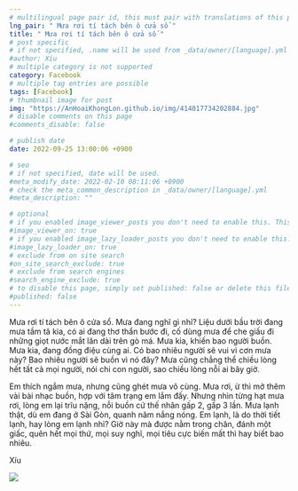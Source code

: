 ```yaml
---
# multilingual page pair id, this must pair with translations of this page. (This name must be unique)
lng_pair: " Mưa rơi tí tách bên ô cửa sổ "
title: " Mưa rơi tí tách bên ô cửa sổ "
# post specific
# if not specified, .name will be used from _data/owner/[language].yml
#author: Xíu
# multiple category is not supported
category: Facebook
# multiple tag entries are possible
tags: [Facebook]
# thumbnail image for post
img: "https://AnHoaiKhongLon.github.io/img/414017734202884.jpg"
# disable comments on this page
#comments_disable: false

# publish date
date: 2022-09-25 13:00:06 +0900

# seo
# if not specified, date will be used.
#meta_modify_date: 2022-02-10 08:11:06 +0900
# check the meta_common_description in _data/owner/[language].yml
#meta_description: ""

# optional
# if you enabled image_viewer_posts you don't need to enable this. This is only if image_viewer_posts = false
#image_viewer_on: true
# if you enabled image_lazy_loader_posts you don't need to enable this. This is only if image_lazy_loader_posts = false
#image_lazy_loader_on: true
# exclude from on site search
#on_site_search_exclude: true
# exclude from search engines
#search_engine_exclude: true
# to disable this page, simply set published: false or delete this file
#published: false
---
```


<!-- outline-start -->

Mưa rơi tí tách bên ô cửa sổ. Mưa đang nghĩ gì nhỉ? Liệu dưới bầu trời đang mưa tầm tã kia, có ai đang thơ thẩn bước đi, cố dùng mưa để che giấu đi những giọt nước mắt lăn dài trên gò má. Mưa kia, khiến bao người buồn. Mưa kia, đang đồng điệu cùng ai. Có bao nhiêu người sẽ vui vì cơn mưa này? Bao nhiêu người sẽ buồn vì nó đây? Mưa cũng chẳng thể chiều lòng hết tất cả mọi người, nói chi con người, sao chiều lòng nỗi ai bây giờ.

Em thích ngắm mưa, nhưng cũng ghét mưa vô cùng. Mưa rơi, ừ thì mở thêm vài bài nhạc buồn, hợp với tâm trạng em lắm đấy. Nhưng nhìn từng hạt mưa rơi, lòng em lại trĩu nặng, nỗi buồn cứ thế nhân gấp 2, gấp 3 lần. Mưa lạnh thật, dù em đang ở Sài Gòn, quanh năm nắng nóng. Em lạnh, là do thời tiết lạnh, hay lòng em lạnh nhỉ? Giờ này mà được nằm trong chăn, đánh một giấc, quên hết mọi thứ, mọi suy nghĩ, mọi tiêu cực biến mất thì hay biết bao nhiêu.

Xíu

<!-- outline-end -->

<img src= "https://AnHoaiKhongLon.github.io/img/414017734202884.jpg">